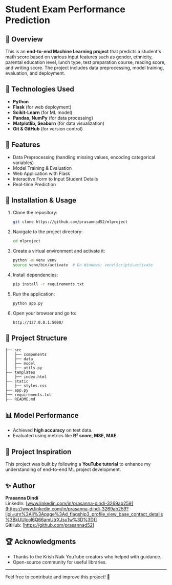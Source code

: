 # Student Exam Performance Prediction

## 📌 Overview
This is an **end-to-end Machine Learning project** that predicts a student's math score based on various input features such as gender, ethnicity, parental education level, lunch type, test preparation course, reading score, and writing score. The project includes data preprocessing, model training, evaluation, and deployment.

## 🔧 Technologies Used
- **Python**
- **Flask** (for web deployment)
- **Scikit-Learn** (for ML model)
- **Pandas, NumPy** (for data processing)
- **Matplotlib, Seaborn** (for data visualization)
- **Git & GitHub** (for version control)

## 🎯 Features
- Data Preprocessing (handling missing values, encoding categorical variables)
- Model Training & Evaluation
- Web Application with Flask
- Interactive Form to Input Student Details
- Real-time Prediction

## 🚀 Installation & Usage
1. Clone the repository:
   ```bash
   git clone https://github.com/prasannad52/mlproject
   ```
2. Navigate to the project directory:
   ```bash
   cd mlproject
   ```
3. Create a virtual environment and activate it:
   ```bash
   python -m venv venv
   source venv/bin/activate  # On Windows: venv\Scripts\activate
   ```
4. Install dependencies:
   ```bash
   pip install -r requirements.txt
   ```
5. Run the application:
   ```bash
   python app.py
   ```
6. Open your browser and go to:
   ```
   http://127.0.0.1:5000/
   ```

## 📂 Project Structure
```
├── src
│   ├── components
│   ├── data
│   ├── model
│   ├── utils.py
├── templates
│   ├── index.html
├── static
│   ├── styles.css
├── app.py
├── requirements.txt
├── README.md
```

## 📊 Model Performance
- Achieved **high accuracy** on test data.
- Evaluated using metrics like **R² score, MSE, MAE**.

## 🎥 Project Inspiration
This project was built by following a **YouTube tutorial** to enhance my understanding of end-to-end ML project development.

## ✨ Author
**Prasanna Dindi**  
LinkedIn: [www.linkedin.com/in/prasanna-dindi-3269ab259](https://www.linkedin.com/in/prasanna-dindi-3269ab259?lipi=urn%3Ali%3Apage%3Ad_flagship3_profile_view_base_contact_details%3BkUUlcol6Q66amUtrXJsu1w%3D%3D)]  
GitHub: [https://github.com/prasannad52]

## 🏆 Acknowledgments
- Thanks to the Krish Naik YouTube creators who helped with guidance.
- Open-source community for useful libraries.

---
Feel free to contribute and improve this project! 🚀
